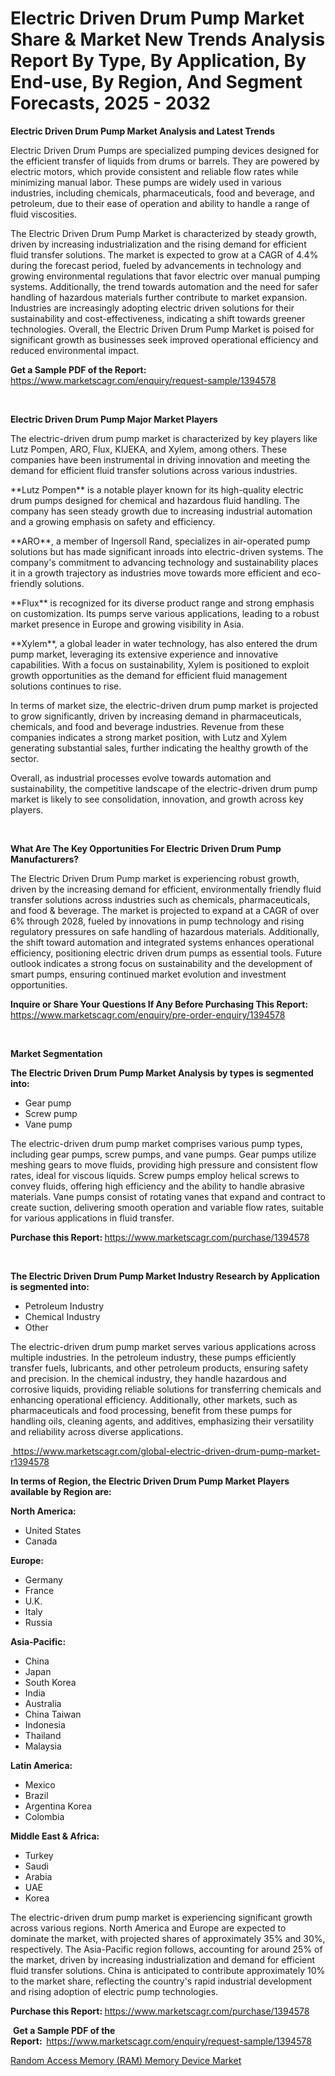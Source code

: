 <p><h1>Electric Driven Drum Pump Market Share & Market New Trends Analysis Report By Type, By Application, By End-use, By Region, And Segment Forecasts, 2025 - 2032</h1></p><p><strong>Electric Driven Drum Pump Market Analysis and Latest Trends</strong></p>
<p><p>Electric Driven Drum Pumps are specialized pumping devices designed for the efficient transfer of liquids from drums or barrels. They are powered by electric motors, which provide consistent and reliable flow rates while minimizing manual labor. These pumps are widely used in various industries, including chemicals, pharmaceuticals, food and beverage, and petroleum, due to their ease of operation and ability to handle a range of fluid viscosities.</p><p>The Electric Driven Drum Pump Market is characterized by steady growth, driven by increasing industrialization and the rising demand for efficient fluid transfer solutions. The market is expected to grow at a CAGR of 4.4% during the forecast period, fueled by advancements in technology and growing environmental regulations that favor electric over manual pumping systems. Additionally, the trend towards automation and the need for safer handling of hazardous materials further contribute to market expansion. Industries are increasingly adopting electric driven solutions for their sustainability and cost-effectiveness, indicating a shift towards greener technologies. Overall, the Electric Driven Drum Pump Market is poised for significant growth as businesses seek improved operational efficiency and reduced environmental impact.</p></p>
<p><strong>Get a Sample PDF of the Report:&nbsp;</strong> <a href="https://www.marketscagr.com/enquiry/request-sample/1394578?utm_campaign=2653&utm_medium=2&utm_source=Github&utm_content=ia&utm_term=22032025&utm_id=electric-driven-drum-pump">https://www.marketscagr.com/enquiry/request-sample/1394578</a></p>
<p>&nbsp;</p>
<p><strong>Electric Driven Drum Pump Major Market Players</strong></p>
<p><p>The electric-driven drum pump market is characterized by key players like Lutz Pompen, ARO, Flux, KIJEKA, and Xylem, among others. These companies have been instrumental in driving innovation and meeting the demand for efficient fluid transfer solutions across various industries.</p><p>**Lutz Pompen** is a notable player known for its high-quality electric drum pumps designed for chemical and hazardous fluid handling. The company has seen steady growth due to increasing industrial automation and a growing emphasis on safety and efficiency. </p><p>**ARO**, a member of Ingersoll Rand, specializes in air-operated pump solutions but has made significant inroads into electric-driven systems. The company's commitment to advancing technology and sustainability places it in a growth trajectory as industries move towards more efficient and eco-friendly solutions.</p><p>**Flux** is recognized for its diverse product range and strong emphasis on customization. Its pumps serve various applications, leading to a robust market presence in Europe and growing visibility in Asia. </p><p>**Xylem**, a global leader in water technology, has also entered the drum pump market, leveraging its extensive experience and innovative capabilities. With a focus on sustainability, Xylem is positioned to exploit growth opportunities as the demand for efficient fluid management solutions continues to rise.</p><p>In terms of market size, the electric-driven drum pump market is projected to grow significantly, driven by increasing demand in pharmaceuticals, chemicals, and food and beverage industries. Revenue from these companies indicates a strong market position, with Lutz and Xylem generating substantial sales, further indicating the healthy growth of the sector.</p><p>Overall, as industrial processes evolve towards automation and sustainability, the competitive landscape of the electric-driven drum pump market is likely to see consolidation, innovation, and growth across key players.</p></p>
<p>&nbsp;</p>
<p><strong>What Are The Key Opportunities For Electric Driven Drum Pump Manufacturers?</strong></p>
<p><p>The Electric Driven Drum Pump market is experiencing robust growth, driven by the increasing demand for efficient, environmentally friendly fluid transfer solutions across industries such as chemicals, pharmaceuticals, and food & beverage. The market is projected to expand at a CAGR of over 6% through 2028, fueled by innovations in pump technology and rising regulatory pressures on safe handling of hazardous materials. Additionally, the shift toward automation and integrated systems enhances operational efficiency, positioning electric driven drum pumps as essential tools. Future outlook indicates a strong focus on sustainability and the development of smart pumps, ensuring continued market evolution and investment opportunities.</p></p>
<p><strong>Inquire or Share Your Questions If Any Before Purchasing This Report:</strong> <a href="https://www.marketscagr.com/enquiry/pre-order-enquiry/1394578?utm_campaign=2653&utm_medium=2&utm_source=Github&utm_content=ia&utm_term=22032025&utm_id=electric-driven-drum-pump">https://www.marketscagr.com/enquiry/pre-order-enquiry/1394578</a></p>
<p>&nbsp;</p>
<p><strong>Market Segmentation</strong></p>
<p><strong>The Electric Driven Drum Pump Market Analysis by types is segmented into:</strong></p>
<p><ul><li>Gear pump</li><li>Screw pump</li><li>Vane pump</li></ul></p>
<p><p>The electric-driven drum pump market comprises various pump types, including gear pumps, screw pumps, and vane pumps. Gear pumps utilize meshing gears to move fluids, providing high pressure and consistent flow rates, ideal for viscous liquids. Screw pumps employ helical screws to convey fluids, offering high efficiency and the ability to handle abrasive materials. Vane pumps consist of rotating vanes that expand and contract to create suction, delivering smooth operation and variable flow rates, suitable for various applications in fluid transfer.</p></p>
<p><strong>Purchase this Report:&nbsp;</strong><a href="https://www.marketscagr.com/purchase/1394578?utm_campaign=2653&utm_medium=2&utm_source=Github&utm_content=ia&utm_term=22032025&utm_id=electric-driven-drum-pump">https://www.marketscagr.com/purchase/1394578</a></p>
<p>&nbsp;</p>
<p><strong>The Electric Driven Drum Pump Market Industry Research by Application is segmented into:</strong></p>
<p><ul><li>Petroleum Industry</li><li>Chemical Industry</li><li>Other</li></ul></p>
<p><p>The electric-driven drum pump market serves various applications across multiple industries. In the petroleum industry, these pumps efficiently transfer fuels, lubricants, and other petroleum products, ensuring safety and precision. In the chemical industry, they handle hazardous and corrosive liquids, providing reliable solutions for transferring chemicals and enhancing operational efficiency. Additionally, other markets, such as pharmaceuticals and food processing, benefit from these pumps for handling oils, cleaning agents, and additives, emphasizing their versatility and reliability across diverse applications.</p></p>
<p><a href="https://www.marketscagr.com/global-electric-driven-drum-pump-market-r1394578?utm_campaign=2653&utm_medium=2&utm_source=Github&utm_content=ia&utm_term=22032025&utm_id=electric-driven-drum-pump">&nbsp;https://www.marketscagr.com/global-electric-driven-drum-pump-market-r1394578</a></p>
<p><strong>In terms of Region, the Electric Driven Drum Pump Market Players available by Region are:</strong></p>
<p>
    <p> <strong> North America: </strong>
        <ul>
            <li>United States</li>
            <li>Canada</li>
        </ul>
        </p> 
    <p> <strong> Europe: </strong>
        <ul>
            <li>Germany</li>
            <li>France</li>
            <li>U.K.</li>
            <li>Italy</li>
            <li>Russia</li>
        </ul>
        </p> 
    <p> <strong> Asia-Pacific: </strong>
        <ul>
            <li>China</li>
            <li>Japan</li>
            <li>South Korea</li>
            <li>India</li>
            <li>Australia</li>
            <li>China Taiwan</li>
            <li>Indonesia</li>
            <li>Thailand</li>
            <li>Malaysia</li>
        </ul>
        </p> 
    <p> <strong> Latin America: </strong>
        <ul>
            <li>Mexico</li>
            <li>Brazil</li>
            <li>Argentina Korea</li>
            <li>Colombia</li>
        </ul>
        </p> 
    <p> <strong> Middle East & Africa: </strong>
        <ul>
            <li>Turkey</li>
            <li>Saudi</li>
            <li>Arabia</li>
            <li>UAE</li>
            <li>Korea</li>
        </ul>
    </p>
    </p>
<p><p>The electric-driven drum pump market is experiencing significant growth across various regions. North America and Europe are expected to dominate the market, with projected shares of approximately 35% and 30%, respectively. The Asia-Pacific region follows, accounting for around 25% of the market, driven by increasing industrialization and demand for efficient fluid transfer solutions. China is anticipated to contribute approximately 10% to the market share, reflecting the country's rapid industrial development and rising adoption of electric pump technologies.</p></p>
<p><strong>Purchase this Report: </strong><a href="https://www.marketscagr.com/purchase/1394578?utm_campaign=2653&utm_medium=2&utm_source=Github&utm_content=ia&utm_term=22032025&utm_id=electric-driven-drum-pump">https://www.marketscagr.com/purchase/1394578</a></p>
<p>&nbsp;<strong>Get a Sample PDF of the Report:&nbsp;&nbsp;</strong><a href="https://www.marketscagr.com/enquiry/request-sample/1394578?utm_campaign=2653&utm_medium=2&utm_source=Github&utm_content=ia&utm_term=22032025&utm_id=electric-driven-drum-pump">https://www.marketscagr.com/enquiry/request-sample/1394578</a></p>
<p><strong></strong></p>
<p><p><a href="https://github.com/tashiafun920/Market-Research-Report-List-1/blob/main/random-access-memory-ram-memory-device-market.md?utm_campaign=2653&utm_medium=2&utm_source=Github&utm_content=ia&utm_term=22032025&utm_id=electric-driven-drum-pump">Random Access Memory (RAM) Memory Device Market</a></p></p>